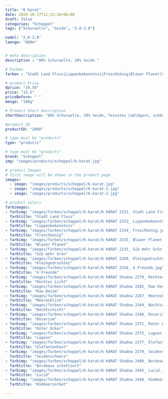 ```yaml
---
title: "6 Karat"
date: 2019-10-17T11:22:16+06:00
draft: false
categories: "Schoppel"
tags: ["Schurwolle", "Seide", "2.0-3.0"]

nadel: "2,0-3,0" 
laenge: "600m"	


# meta description
description : "80% Schurwolle, 20% Seide "

# Farben
farben : "Stadt Land Fluss|Lippenbekenntnis|Froschkönig|Blauer Planet|Gib mehr Grün|Kleingedrucktes|4 Freunde|Rechtes Licht|Raw Denim|Meeresblick|Nachtschicht|Rosarium|Roter Ocker|Lagoon|Elefantenhaut|Seidenschwarz|Bordeaux schattiert|Lucid|Himbeersorbet"

# product Price
dprice: "19,50"
price: "19.5"
priceBefore: " "
menge: "100g"

# Product Short Description
shortDescription: "80% Schurwolle, 20% Seide, feinstes Cablégarn, schöne Farbverläufe"

#product ID
productID: "2008"

# type must be "products"
type: "products"

# type must be "products"
brand: "Schoppel"
img: "images/products/schoppel/6-karat.jpg"   

# product Images
# first image will be shown in the product page
images:
  - image: "images/products/schoppel/6-karat.jpg"
  - image: "images/products/schoppel/6-karat-1.jpg"
  - image: "images/products/schoppel/6-karat-2.jpg"

# product colors
farbimages:
- farbimg: "images/farben/schoppel/6-karat/6 KARAT 2152_ Stadt Land Fluss.jpg"	
  farbtitle: "Stadt Land Fluss"
- farbimg: "images/farben/schoppel/6-karat/6 KARAT 2153_ Lippenbekenntnis.jpg"	
  farbtitle: "Lippenbekenntnis"
- farbimg: "images/farben/schoppel/6-karat/6 KARAT 2154_ Froschkönig.jpg"	
  farbtitle: "Froschkönig"
- farbimg: "images/farben/schoppel/6-karat/6 KARAT 2155_ Blauer Planet.jpg"	
  farbtitle: "Blauer Planet"
- farbimg: "images/farben/schoppel/6-karat/6 KARAT 2235_ Gib mehr Grün.jpg"	
  farbtitle: "Gib mehr Grün"
- farbimg: "images/farben/schoppel/6-karat/6 KARAT 2268_ Kleingedrucktes.jpg"	
  farbtitle: "Kleingedrucktes"
- farbimg: "images/farben/schoppel/6-karat/6 KARAT 2318_ 4 Freunde.jpg"	
  farbtitle: "4 Freunde"
- farbimg: "images/farben/schoppel/6-karat/6 KARAT Shadow 2279_ Rechtes Licht.jpg"	
  farbtitle: "Rechtes Licht"
- farbimg: "images/farben/schoppel/6-karat/6 KARAT Shadow 2285_ Raw Denim.jpg"	
  farbtitle: "Raw Denim"
- farbimg: "images/farben/schoppel/6-karat/6 KARAT Shadow 2287_ Meeresblick.jpg"	
  farbtitle: "Meeresblick"
- farbimg: "images/farben/schoppel/6-karat/6 KARAT Shadow 2344_ Nachtschicht.jpg"	
  farbtitle: "Nachtschicht"
- farbimg: "images/farben/schoppel/6-karat/6 KARAT Shadow 2346_ Rosarium.jpg"	
  farbtitle: "Rosarium"
- farbimg: "images/farben/schoppel/6-karat/6 KARAT Shadow 2371_ Roter Ocker.jpg"	
  farbtitle: "Roter Ocker"
- farbimg: "images/farben/schoppel/6-karat/6 KARAT Shadow 2375_ Lagoon.jpg"	
  farbtitle: "Lagoon"
- farbimg: "images/farben/schoppel/6-karat/6 KARAT Shadow 2377_ Elefantenhaut.jpg"	
  farbtitle: "Elefantenhaut"
- farbimg: "images/farben/schoppel/6-karat/6 KARAT Shadow 2379_ Seidenschwarz.jpg"	
  farbtitle: "Seidenschwarz"
- farbimg: "images/farben/schoppel/6-karat/6 KARAT Shadow 2408_ Bordeaux schattiert.jpg"	
  farbtitle: "Bordeaux schattiert"
- farbimg: "images/farben/schoppel/6-karat/6 KARAT Shadow 2445_ Lucid.jpg"	
  farbtitle: "Lucid"
- farbimg: "images/farben/schoppel/6-karat/6 KARAT Shadow 2446_ Himbeersorbet.jpg"	
  farbtitle: "Himbeersorbet"

---
```



